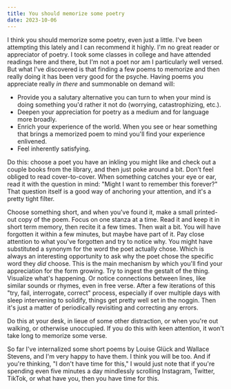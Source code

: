 ```yaml
---
title: You should memorize some poetry 
date: 2023-10-06
---
```


I think you should memorize some poetry, even just a little. I've been attempting this lately and I can  recommend it highly. I'm no great reader or appreciator of poetry. I took some classes in college and have attended readings here and there, but I'm not a poet nor am I particularly well versed. But what I've discovered is that finding a few poems to memorize and then really doing it has been very good for the psyche. Having poems you appreciate really *in there* and summonable on demand will:

 * Provide you a salutary alternative you can turn to when your mind is doing something you'd rather it not do (worrying, catastrophizing, etc.).
 * Deepen your appreciation for poetry as a medium and for language more broadly.
 * Enrich your experience of the world. When you see or hear something that brings a memorized poem to mind you'll find your experience enlivened.  
 * Feel inherently satisfying.

Do this: choose a poet you have an inkling you might like and check out a couple books from the library, and then just poke around a bit. Don't feel obliged to read cover-to-cover. When something catches your eye or ear, read it with the question in mind: "Might I want to remember this forever?" That question itself is a good way of anchoring your attention, and it's a pretty tight filter.

Choose something short, and when you've found it, make a small printed-out copy of the poem. Focus on one stanza at a time. Read it and keep it in short term memory, then recite it a few times. Then wait a bit. You will have forgotten it within a few minutes, but maybe have part of it. Pay close attention to what you've forgotten and try to notice why. You might have substituted a synonym for the word the poet actually chose. Which is always an interesting opportunity to ask why the poet chose the specific word they *did* choose. This is the main mechanism by which you'll find your appreciation for the form growing. Try to ingest the gestalt of the thing. Visualize what's happening. Or notice connections between lines, like similar sounds or rhymes, even in free verse. After a few iterations of this "try, fail, interrogate, correct" process, especially if over multiple days with sleep intervening to solidify, things get pretty well set in the noggin. Then it's just a matter of periodically revisiting and correcting any errors.

Do this at your desk, in lieue of some other distraction, or when you're out walking, or otherwise unoccupied. If you do this with keen attention, it won't take long to memorize some verse.

So far I've internalized some short poems by Louise Glück and Wallace Stevens, and I'm very happy to have them. I think you will be too. And if you're thinking, "I don't have time for this," I would just note that if you're spending even five minutes a day mindlessly scrolling Instagram, Twitter, TikTok, or what have you, then you have time for this.
